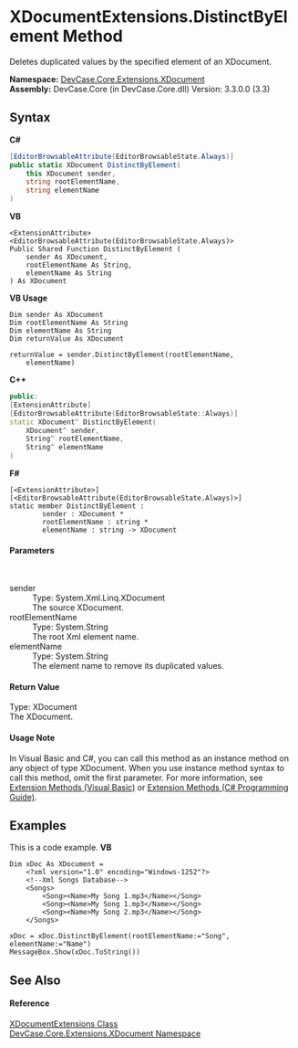 # XDocumentExtensions.DistinctByElement Method 
 

Deletes duplicated values by the specified element of an XDocument.

**Namespace:**&nbsp;<a href="N_DevCase_Core_Extensions_XDocument">DevCase.Core.Extensions.XDocument</a><br />**Assembly:**&nbsp;DevCase.Core (in DevCase.Core.dll) Version: 3.3.0.0 (3.3)

## Syntax

**C#**<br />
``` C#
[EditorBrowsableAttribute(EditorBrowsableState.Always)]
public static XDocument DistinctByElement(
	this XDocument sender,
	string rootElementName,
	string elementName
)
```

**VB**<br />
``` VB
<ExtensionAttribute>
<EditorBrowsableAttribute(EditorBrowsableState.Always)>
Public Shared Function DistinctByElement ( 
	sender As XDocument,
	rootElementName As String,
	elementName As String
) As XDocument
```

**VB Usage**<br />
``` VB Usage
Dim sender As XDocument
Dim rootElementName As String
Dim elementName As String
Dim returnValue As XDocument

returnValue = sender.DistinctByElement(rootElementName, 
	elementName)
```

**C++**<br />
``` C++
public:
[ExtensionAttribute]
[EditorBrowsableAttribute(EditorBrowsableState::Always)]
static XDocument^ DistinctByElement(
	XDocument^ sender, 
	String^ rootElementName, 
	String^ elementName
)
```

**F#**<br />
``` F#
[<ExtensionAttribute>]
[<EditorBrowsableAttribute(EditorBrowsableState.Always)>]
static member DistinctByElement : 
        sender : XDocument * 
        rootElementName : string * 
        elementName : string -> XDocument 

```


#### Parameters
&nbsp;<dl><dt>sender</dt><dd>Type: System.Xml.Linq.XDocument<br />The source XDocument.</dd><dt>rootElementName</dt><dd>Type: System.String<br />The root Xml element name.</dd><dt>elementName</dt><dd>Type: System.String<br />The element name to remove its duplicated values.</dd></dl>

#### Return Value
Type: XDocument<br />The XDocument.

#### Usage Note
In Visual Basic and C#, you can call this method as an instance method on any object of type XDocument. When you use instance method syntax to call this method, omit the first parameter. For more information, see <a href="https://docs.microsoft.com/dotnet/visual-basic/programming-guide/language-features/procedures/extension-methods">Extension Methods (Visual Basic)</a> or <a href="https://docs.microsoft.com/dotnet/csharp/programming-guide/classes-and-structs/extension-methods">Extension Methods (C# Programming Guide)</a>.

## Examples
This is a code example. 
**VB**<br />
``` VB
Dim xDoc As XDocument =
    <?xml version="1.0" encoding="Windows-1252"?>
    <!--Xml Songs Database-->
    <Songs>
        <Song><Name>My Song 1.mp3</Name></Song>
        <Song><Name>My Song 1.mp3</Name></Song>
        <Song><Name>My Song 2.mp3</Name></Song>
    </Songs>

xDoc = xDoc.DistinctByElement(rootElementName:="Song", elementName:="Name")
MessageBox.Show(xDoc.ToString())
```


## See Also


#### Reference
<a href="T_DevCase_Core_Extensions_XDocument_XDocumentExtensions">XDocumentExtensions Class</a><br /><a href="N_DevCase_Core_Extensions_XDocument">DevCase.Core.Extensions.XDocument Namespace</a><br />